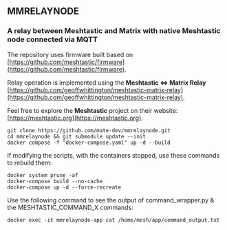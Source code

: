 ## MMRELAYNODE
### A relay between Meshtastic and Matrix with native Meshtastic node connected via MQTT

The repository uses firmware built based on [https://github.com/meshtastic/firmware](https://github.com/meshtastic/firmware).

Relay operation is implemented using the **Meshtastic <=> Matrix Relay** [https://github.com/geoffwhittington/meshtastic-matrix-relay](https://github.com/geoffwhittington/meshtastic-matrix-relay).

Feel free to explore the **Meshtastic** project on their website: [https://meshtastic.org](https://meshtastic.org).

```
git clone https://github.com/mate-dev/mmrelaynode.git
cd mmrelaynode && git submodule update --init
docker compose -f "docker-compose.yaml" up -d --build
```

If modifying the scripts, with the containers stopped, use these commands to rebuild them:

```
docker system prune -af
docker-compose build --no-cache
docker-compose up -d --force-recreate 
```

Use the following command to see the output of command_wrapper.py & the MESHTASTIC_COMMAND_X commands:
```
docker exec -it mmrelaynode-app cat /home/mesh/app/command_output.txt
```